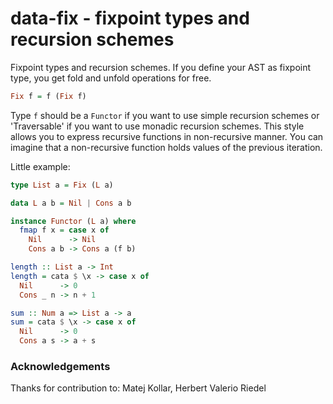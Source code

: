 data-fix - fixpoint types and recursion schemes
==============================================================

Fixpoint types and recursion schemes. If you define your AST as
fixpoint type, you get fold and unfold operations for free.

```haskell
Fix f = f (Fix f)
```

Type ``f`` should be a ``Functor`` if you want to use simple 
recursion schemes or 'Traversable' if you want to use monadic recursion schemes. 
This style allows you to express recursive functions in non-recursive manner.
You can imagine that a non-recursive function holds values of the previous iteration.

Little example:

```haskell
type List a = Fix (L a)

data L a b = Nil | Cons a b

instance Functor (L a) where
  fmap f x = case x of
    Nil      -> Nil
    Cons a b -> Cons a (f b)

length :: List a -> Int
length = cata $ \x -> case x of
  Nil      -> 0
  Cons _ n -> n + 1

sum :: Num a => List a -> a
sum = cata $ \x -> case x of
  Nil      -> 0
  Cons a s -> a + s
```

### Acknowledgements

Thanks for contribution to: Matej Kollar, Herbert Valerio Riedel

